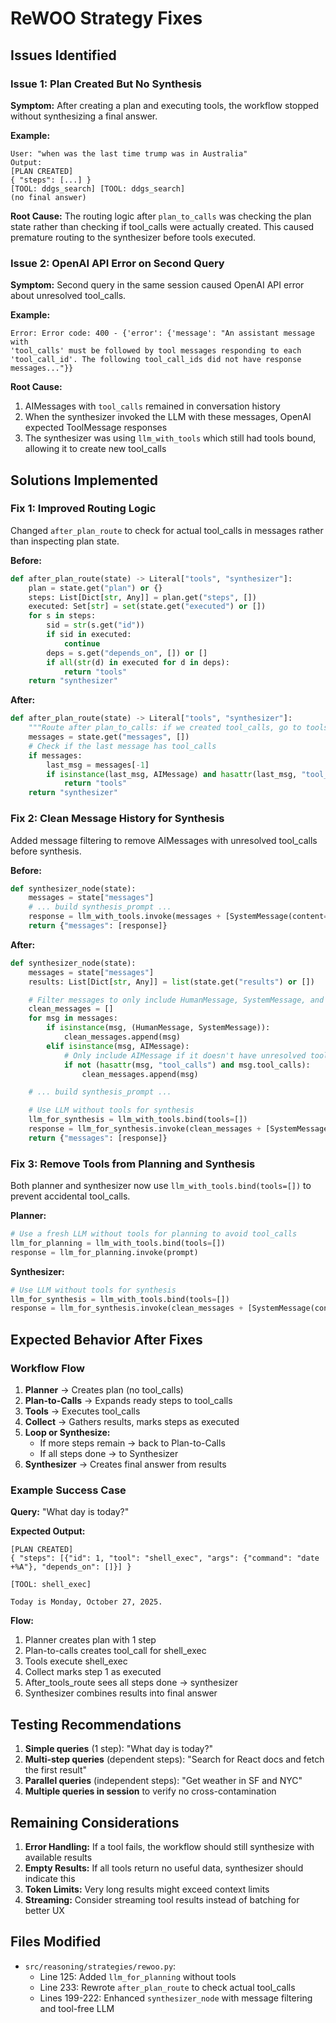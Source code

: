 # ReWOO Strategy Fixes

## Issues Identified

### Issue 1: Plan Created But No Synthesis
**Symptom:** After creating a plan and executing tools, the workflow stopped without synthesizing a final answer.

**Example:**
```
User: "when was the last time trump was in Australia"
Output:
[PLAN CREATED]
{ "steps": [...] }
[TOOL: ddgs_search] [TOOL: ddgs_search]
(no final answer)
```

**Root Cause:** The routing logic after `plan_to_calls` was checking the plan state rather than checking if tool_calls were actually created. This caused premature routing to the synthesizer before tools executed.

### Issue 2: OpenAI API Error on Second Query
**Symptom:** Second query in the same session caused OpenAI API error about unresolved tool_calls.

**Example:**
```
Error: Error code: 400 - {'error': {'message': "An assistant message with
'tool_calls' must be followed by tool messages responding to each
'tool_call_id'. The following tool_call_ids did not have response messages..."}}
```

**Root Cause:**
1. AIMessages with `tool_calls` remained in conversation history
2. When the synthesizer invoked the LLM with these messages, OpenAI expected ToolMessage responses
3. The synthesizer was using `llm_with_tools` which still had tools bound, allowing it to create new tool_calls

## Solutions Implemented

### Fix 1: Improved Routing Logic
Changed `after_plan_route` to check for actual tool_calls in messages rather than inspecting plan state.

**Before:**
```python
def after_plan_route(state) -> Literal["tools", "synthesizer"]:
    plan = state.get("plan") or {}
    steps: List[Dict[str, Any]] = plan.get("steps", [])
    executed: Set[str] = set(state.get("executed") or [])
    for s in steps:
        sid = str(s.get("id"))
        if sid in executed:
            continue
        deps = s.get("depends_on", []) or []
        if all(str(d) in executed for d in deps):
            return "tools"
    return "synthesizer"
```

**After:**
```python
def after_plan_route(state) -> Literal["tools", "synthesizer"]:
    """Route after plan_to_calls: if we created tool_calls, go to tools; else synthesize."""
    messages = state.get("messages", [])
    # Check if the last message has tool_calls
    if messages:
        last_msg = messages[-1]
        if isinstance(last_msg, AIMessage) and hasattr(last_msg, "tool_calls") and last_msg.tool_calls:
            return "tools"
    return "synthesizer"
```

### Fix 2: Clean Message History for Synthesis
Added message filtering to remove AIMessages with unresolved tool_calls before synthesis.

**Before:**
```python
def synthesizer_node(state):
    messages = state["messages"]
    # ... build synthesis_prompt ...
    response = llm_with_tools.invoke(messages + [SystemMessage(content=synthesis_prompt)])
    return {"messages": [response]}
```

**After:**
```python
def synthesizer_node(state):
    messages = state["messages"]
    results: List[Dict[str, Any]] = list(state.get("results") or [])

    # Filter messages to only include HumanMessage, SystemMessage, and AIMessage without tool_calls
    clean_messages = []
    for msg in messages:
        if isinstance(msg, (HumanMessage, SystemMessage)):
            clean_messages.append(msg)
        elif isinstance(msg, AIMessage):
            # Only include AIMessage if it doesn't have unresolved tool_calls
            if not (hasattr(msg, "tool_calls") and msg.tool_calls):
                clean_messages.append(msg)

    # ... build synthesis_prompt ...

    # Use LLM without tools for synthesis
    llm_for_synthesis = llm_with_tools.bind(tools=[])
    response = llm_for_synthesis.invoke(clean_messages + [SystemMessage(content=synthesis_prompt)])
    return {"messages": [response]}
```

### Fix 3: Remove Tools from Planning and Synthesis
Both planner and synthesizer now use `llm_with_tools.bind(tools=[])` to prevent accidental tool_calls.

**Planner:**
```python
# Use a fresh LLM without tools for planning to avoid tool_calls
llm_for_planning = llm_with_tools.bind(tools=[])
response = llm_for_planning.invoke(prompt)
```

**Synthesizer:**
```python
# Use LLM without tools for synthesis
llm_for_synthesis = llm_with_tools.bind(tools=[])
response = llm_for_synthesis.invoke(clean_messages + [SystemMessage(content=synthesis_prompt)])
```

## Expected Behavior After Fixes

### Workflow Flow
1. **Planner** → Creates plan (no tool_calls)
2. **Plan-to-Calls** → Expands ready steps to tool_calls
3. **Tools** → Executes tool_calls
4. **Collect** → Gathers results, marks steps as executed
5. **Loop or Synthesize:**
   - If more steps remain → back to Plan-to-Calls
   - If all steps done → to Synthesizer
6. **Synthesizer** → Creates final answer from results

### Example Success Case

**Query:** "What day is today?"

**Expected Output:**
```
[PLAN CREATED]
{ "steps": [{"id": 1, "tool": "shell_exec", "args": {"command": "date +%A"}, "depends_on": []}] }

[TOOL: shell_exec]

Today is Monday, October 27, 2025.
```

**Flow:**
1. Planner creates plan with 1 step
2. Plan-to-calls creates tool_call for shell_exec
3. Tools execute shell_exec
4. Collect marks step 1 as executed
5. After_tools_route sees all steps done → synthesizer
6. Synthesizer combines results into final answer

## Testing Recommendations

1. **Simple queries** (1 step): "What day is today?"
2. **Multi-step queries** (dependent steps): "Search for React docs and fetch the first result"
3. **Parallel queries** (independent steps): "Get weather in SF and NYC"
4. **Multiple queries in session** to verify no cross-contamination

## Remaining Considerations

1. **Error Handling:** If a tool fails, the workflow should still synthesize with available results
2. **Empty Results:** If all tools return no useful data, synthesizer should indicate this
3. **Token Limits:** Very long results might exceed context limits
4. **Streaming:** Consider streaming tool results instead of batching for better UX

## Files Modified

- `src/reasoning/strategies/rewoo.py`:
  - Line 125: Added `llm_for_planning` without tools
  - Line 233: Rewrote `after_plan_route` to check actual tool_calls
  - Lines 199-222: Enhanced `synthesizer_node` with message filtering and tool-free LLM
